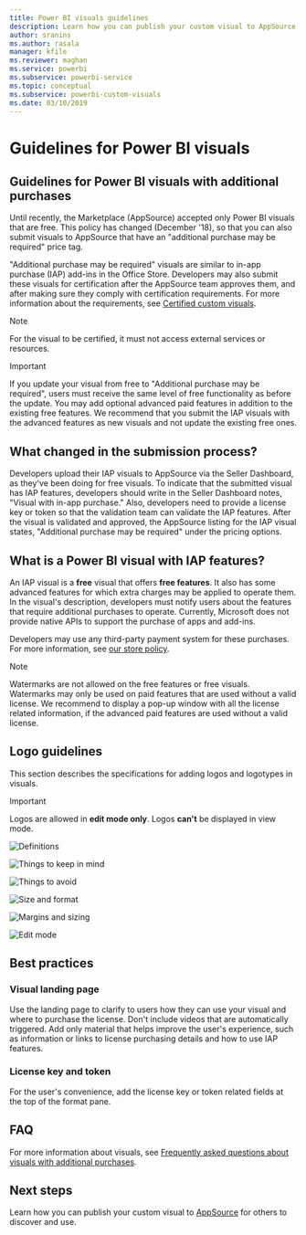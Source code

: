 ```yaml
---
title: Power BI visuals guidelines
description: Learn how you can publish your custom visual to AppSource for others to discover and use it via a purchase.
author: sranins
ms.author: rasala
manager: kfile
ms.reviewer: maghan
ms.service: powerbi
ms.subservice: powerbi-service
ms.topic: conceptual
ms.subservice: powerbi-custom-visuals
ms.date: 03/10/2019
---
```


# Guidelines for Power BI visuals

## Guidelines for Power BI visuals with additional purchases

Until recently, the Marketplace (AppSource) accepted only Power BI visuals that are free. This policy has changed (December '18), so that you can also submit visuals to AppSource that have an "additional purchase may be required" price tag. 

"Additional purchase may be required" visuals are similar to in-app purchase (IAP) add-ins in the Office Store. Developers may also submit these visuals for certification after the AppSource team approves them, and after making sure they comply with certification requirements. For more information about the requirements, see [Certified custom visuals](../power-bi-custom-visuals-certified.md).

> [!NOTE]
> For the visual to be certified, it must not access external services or resources.

>[!IMPORTANT]  
> If you update your visual from free to "Additional purchase may be required", users must receive the same level of free functionality  as before the update. You may add optional advanced paid features in addition to the existing free features. We recommend that you submit the IAP visuals with the advanced features as new visuals and not update the existing free ones.


## What changed in the submission process?

Developers upload their IAP visuals to AppSource via the Seller Dashboard, as they've been doing for free visuals. To indicate that the submitted visual has IAP features, developers should write in the Seller Dashboard notes, "Visual with in-app purchase." Also, developers need to provide a license key or token so that the validation team can validate the IAP features. After the visual is validated and approved, the AppSource listing for the IAP visual states, "Additional purchase may be required" under the pricing options.

## What is a Power BI visual with IAP features?

An IAP visual is a **free** visual that offers **free features**. It also has some advanced features for which extra charges may be applied to operate them. In the visual's description, developers must notify users about the features that require additional purchases to operate. Currently, Microsoft does not provide native APIs to support the purchase of apps and add-ins.

Developers may use any third-party payment system for these purchases. For more information, see [our store policy](https://docs.microsoft.com/office/dev/store/validation-policies#2-apps-or-add-ins-can-display-certain-ads).

> [!NOTE]
> Watermarks are not allowed on the free features or free visuals. Watermarks may only be used on paid features that are used without a valid license. We recommend to display a pop-up window with all the license related information, if the advanced paid features are used without a valid license.  

## Logo guidelines

This section describes the specifications for adding logos and logotypes in visuals.

> [!IMPORTANT]
> Logos are allowed in **edit mode only**. Logos **can't** be displayed in view mode.

![Definitions](media/office-store-in-app-purchase-visual-guidelines/definitions.png)

![Things to keep in mind](media/office-store-in-app-purchase-visual-guidelines/things-to-keep-in-mind.png)

![Things to avoid](media/office-store-in-app-purchase-visual-guidelines/things-to-avoid.png)

![Size and format](media/office-store-in-app-purchase-visual-guidelines/size-and-format.png)

![Margins and sizing](media/office-store-in-app-purchase-visual-guidelines/margins-and-sizes.png)

![Edit mode](media/office-store-in-app-purchase-visual-guidelines/logos-in-edit-mode.png)

## Best practices

### Visual landing page

Use the landing page to clarify to users how they can use your visual and where to purchase the license. Don't include videos that are automatically triggered. Add only material that helps improve the user's experience, such as information or links to license purchasing details and how to use IAP features.

### License key and token

For the user's convenience, add the license key or token related fields at the top of the format pane.

## FAQ

For more information about visuals, see  [Frequently asked questions about visuals with additional purchases](https://docs.microsoft.com/power-bi/power-bi-custom-visuals-faq#visuals-with-additional-purchases).

## Next steps

Learn how you can publish your custom visual to [AppSource](office-store.md) for others to discover and use.
